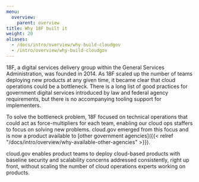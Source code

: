 ```yaml
---
menu:
  overview:
    parent: overview
title: Why 18F built it
weight: 20
aliases:
  - /docs/intro/overview/why-build-cloudgov
  - /intro/overview/why-build-cloudgov
---
```


18F, a digital services delivery group within the General Services Administration, was founded in 2014. As 18F scaled up the number of teams deploying new products at any given time, it became clear that cloud operations could be a bottleneck. There is a long list of good practices for government digital services introduced by law and federal agency requirements, but there is no accompanying tooling support for implementers.

To solve the bottleneck problem, 18F focused on technical operations that could act as force-multipliers for each team, enabling our cloud ops staffers to focus on solving new problems. cloud.gov emerged from this focus and is now a product available to [other government agencies]({{< relref "/docs/intro/overview/why-available-other-agencies" >}}).

cloud.gov enables product teams to deploy cloud-based products with baseline security and scalability concerns addressed consistently, right up front, without scaling the number of cloud operations experts working on products.
